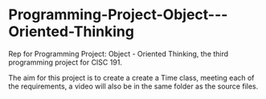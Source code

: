 # Programming-Project-Object---Oriented-Thinking
Rep for Programming Project: Object - Oriented Thinking, the third programming project for CISC 191. 

The aim for this project is to create a create a Time class, meeting each of the requirements, a video will also be in the same folder as the source files. 
